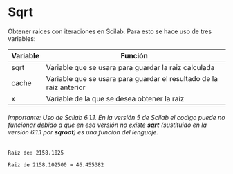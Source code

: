 # Sqrt

Obtener raices con iteraciones en Scilab. Para esto se hace uso de tres variables:

| Variable | Función |
| -------- | ------- |
| sqrt | Variable que se usara para guardar la raiz calculada |
| cache | Variable que se usara para guardar el resultado de la raiz anterior |
| x | Variable de la que se desea obtener la raiz |

###### Importante: Uso de Scilab 6.1.1. En la versión 5 de Scilab el codigo puede no funcionar debido a que en esa versión no existe **sqrt** (sustituido en la versión 6.1.1 por **sqroot**) es una función del lenguaje.

```
Raiz de: 2158.1025
 
Raiz de 2158.102500 = 46.455382
```